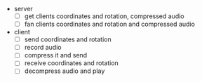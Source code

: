 - server
  - [ ] get clients coordinates and rotation, compressed audio
  - [ ] fan clients coordinates and rotation and compressed audio
- client
  - [ ] send coordinates and rotation
  - [ ] record audio
  - [ ] compress it and send
  - [ ] receive coordinates and rotation
  - [ ] decompress audio and play
